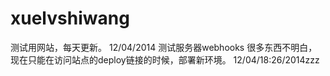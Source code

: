 xuelvshiwang
============
测试用网站，每天更新。
12/04/2014 测试服务器webhooks 很多东西不明白，现在只能在访问站点的deploy链接的时候，部署新环境。
12/04/18:26/2014zzz
